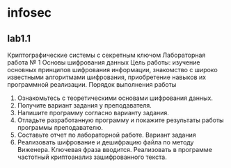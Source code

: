 # infosec

## lab1.1
Криптографические системы с секретным ключом
Лабораторная работа № 1
Основы шифрования данных
Цель работы: изучение основных принципов шифрования
информации, знакомство с широко известными алгоритмами шифрования,
приобретение навыков их программной реализации.
Порядок выполнения работы
1. Ознакомьтесь с теоретическими основами шифрования данных.
2. Получите вариант задания у преподавателя.
3. Напишите программу согласно варианту задания.
4. Отладьте разработанную программу и покажите результаты
работы программы преподавателю.
5. Составьте отчет по лабораторной работе.
Вариант задания
2. Реализовать шифрование и дешифрацию файла по методу
Виженера. Ключевая фраза вводится. Реализовать в программе частотный
криптоанализ зашифрованного текста.
